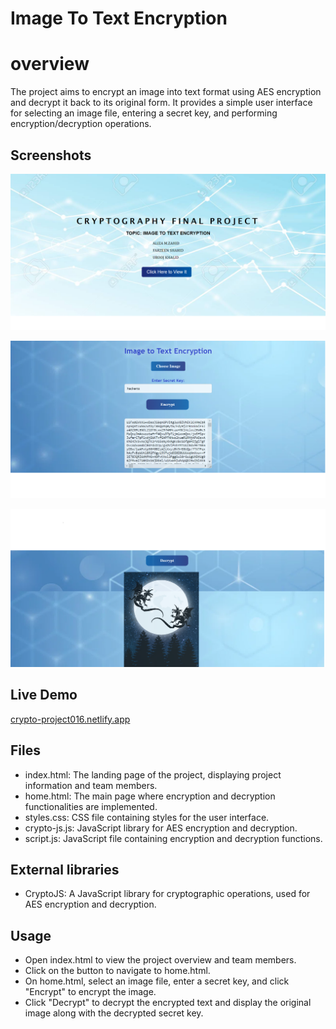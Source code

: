 
# Image To Text Encryption

# overview
The project aims to encrypt an image into text format using AES encryption and decrypt it back to its original form. It provides a simple user interface for selecting an image file, entering a secret key, and performing encryption/decryption operations.



## Screenshots

![App Screenshot](https://github.com/farzeenshahid/Image-To-Text-Encryption/blob/main/image%20to%20text/Assets/1st-ss.png?raw=true)

![App Screenshot](https://github.com/farzeenshahid/Image-To-Text-Encryption/blob/main/image%20to%20text/Assets/2nd-ss.png?raw=true)

![App Screenshot](https://github.com/farzeenshahid/Image-To-Text-Encryption/blob/main/image%20to%20text/Assets/3rd-ss.png?raw=true)

## Live Demo
[crypto-project016.netlify.app](https://crypto-project016.netlify.app/)

## Files
- index.html: The landing page of the project, displaying project information and team members.
- home.html: The main page where encryption and decryption functionalities are implemented.
- styles.css: CSS file containing styles for the user interface.
- crypto-js.js: JavaScript library for AES encryption and decryption.
- script.js: JavaScript file containing encryption and decryption functions.
## External libraries
- CryptoJS: A JavaScript library for cryptographic operations, used for AES encryption and decryption.
## Usage

- Open index.html to view the project overview and team members.
- Click on the button to navigate to home.html.
- On home.html, select an image file, enter a secret key, and click "Encrypt" to encrypt the image.
- Click "Decrypt" to decrypt the encrypted text and display the original image along with the decrypted secret key.

